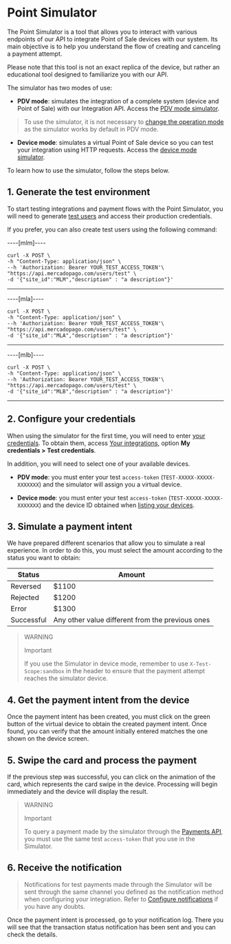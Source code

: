 # Point Simulator

The Point Simulator is a tool that allows you to interact with various endpoints of our API to integrate Point of Sale devices with our system. Its main objective is to help you understand the flow of creating and canceling a payment attempt.

Please note that this tool is not an exact replica of the device, but rather an educational tool designed to familiarize you with our API.

The simulator has two modes of use:

* **PDV mode**: simulates the integration of a complete system (device and Point of Sale) with our Integration API. Access the [PDV mode simulator](https://api.mercadopago.com/point/integrator-simulator/sandbox/?ignoreapidoc=true).

 > To use the simulator, it is not necessary to [change the operation mode](/developers/en/reference/integrations_api/_point_integration-api_devices_device-id/patch) as the simulator works by default in PDV mode.

* **Device mode**: simulates a virtual Point of Sale device so you can test your integration using HTTP requests. Access the [device mode simulator](https://api.mercadopago.com/point/integrator-simulator/sandbox/device?ignoreapidoc=true).


To learn how to use the simulator, follow the steps below.

## 1. Generate the test environment

To start testing integrations and payment flows with the Point Simulator, you will need to generate [test users](/developers/en/docs/mp-point/additional-content/your-integrations/test/accounts) and access their production credentials.

If you prefer, you can also create test users using the following command:

----[mlm]----
``` curl
curl -X POST \
-h "Content-Type: application/json" \
--h 'Authorization: Bearer YOUR_TEST_ACCESS_TOKEN'\
"https://api.mercadopago.com/users/test" \
-d '{"site_id":"MLM","description" : "a description"}'
```
------------

----[mla]----
``` curl
curl -X POST \
-h "Content-Type: application/json" \
--h 'Authorization: Bearer YOUR_TEST_ACCESS_TOKEN'\
"https://api.mercadopago.com/users/test" \
-d '{"site_id":"MLA","description" : "a description"}'
```
------------

----[mlb]----
``` curl
curl -X POST \
-h "Content-Type: application/json" \
--h 'Authorization: Bearer YOUR_TEST_ACCESS_TOKEN'\
"https://api.mercadopago.com/users/test" \
-d '{"site_id":"MLB","description" : "a description"}'
```
------------

## 2. Configure your credentials

When using the simulator for the first time, you will need to enter [your credentials](https://www.mercadopago[FAKER][URL][DOMAIN]/developers/panel/credentials). To obtain them, access [Your integrations](https://www.mercadopago[FAKER][URL][DOMAIN]/developers/panel/applications), option **My credentials > Test credentials**.

In addition, you will need to select one of your available devices.

* **PDV mode**: you must enter your test `access-token` (`TEST-XXXXX-XXXXX-XXXXXXX`) and the simulator will assign you a virtual device.

* **Device mode**: you must enter your test `access-token` (`TEST-XXXXX-XXXXX-XXXXXXX`) and the device ID obtained when [listing your devices](/developers/en/docs/mp-point/integration-configuration/integrate-with-pdv/payment-processing).

## 3. Simulate a payment intent

We have prepared different scenarios that allow you to simulate a real experience. In order to do this, you must select the amount according to the status you want to obtain:

| Status | Amount |
|---|---|
| Reversed | $1100 |
| Rejected | $1200 |
| Error | $1300 |
| Successful | Any other value different from the previous ones |

> WARNING
>
> Important
>
> If you use the Simulator in device mode, remember to use `X-Test-Scope:sandbox` in the header to ensure that the payment attempt reaches the simulator device.

## 4. Get the payment intent from the device

Once the payment intent has been created, you must click on the green button of the virtual device to obtain the created payment intent. 
Once found, you can verify that the amount initially entered matches the one shown on the device screen.

## 5. Swipe the card and process the payment

If the previous step was successful, you can click on the animation of the card, which represents the card swipe in the device. Processing will begin immediately and the device will display the result.

> WARNING
>
> Important
>
> To query a payment made by the simulator through the [Payments API](/developers/en/reference/payments/_payments_id/get), you must use the same test `access-token` that you use in the Simulator.


## 6. Receive the notification

> Notifications for test payments made through the Simulator will be sent through the same channel you defined as the notification method when configuring your integration. Refer to [Configure notifications](/developers/en/docs/mp-point/integration-configuration/integrate-with-pdv/notifications) if you have any doubts.

Once the payment intent is processed, go to your notification log. There you will see that the transaction status notification has been sent and you can check the details.
